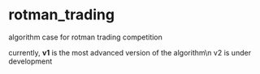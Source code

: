 # rotman_trading
algorithm case for rotman trading competition

currently, **v1** is the most advanced version of the algorithm\n
v2 is under development
